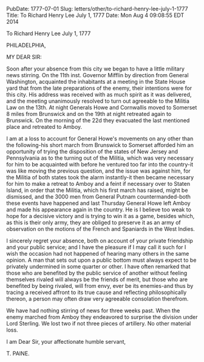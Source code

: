 PubDate: 1777-07-01
Slug: letters/other/to-richard-henry-lee-july-1-1777
Title: To Richard Henry Lee  July 1, 1777
Date: Mon Aug  4 09:08:55 EDT 2014

   To Richard Henry Lee  July 1, 1777

   PHILADELPHIA,

   MY DEAR SIR:

   Soon after your absence from this city we began to have a little military
   news stirring. On the 11th inst. Governor Mifflin by direction from
   General Washington, acquainted the inhabitants at a meeting in the State
   House yard that from the late preparations of the enemy, their intentions
   were for this city. His address was received with as much spirit as it was
   delivered, and the meeting unanimously resolved to turn out agreeable to
   the Militia Law on the 13th. At night Generals Howe and Cornwallis moved
   to Somerset 8 miles from Brunswick and on the 19th at night retreated
   again to Brunswick. On the morning of the 22d they evacuated the last
   mentioned place and retreated to Amboy.

   I am at a loss to account for General Howe's movements on any other than
   the following-his short march from Brunswick to Somerset afforded him an
   opportunity of trying the disposition of the states of New Jersey and
   Pennsylvania as to the turning out of the Militia, which was very
   necessary for him to be acquainted with before he ventured too far into
   the country-it was like moving the previous question, and the issue was
   against him, for the Militia of both states took the alarm instantly-it
   then became necessary for him to make a retreat to Amboy and a feint if
   necessary over to Staten Island, in order that the Militia, which his
   first march has raised, might be dismissed, and the 3000 men from General
   Putnam countermanded-both these events have happened and last Thursday
   General Howe left Amboy and made his appearance again in the country. He
   is I believe too weak to hope for a decisive victory and is trying to win
   it as a game, besides which, as this is their only army, they are obliged
   to preserve it as an army of observation on the motions of the French and
   Spaniards in the West Indies.

   I sincerely regret your absence, both on account of your private
   friendship and your public service; and I have the pleasure if I may call
   it such for I wish the occasion had not happened of hearing many others in
   the same opinion. A man that sets out upon a public bottom must always
   expect to be privately undermined in some quarter or other. I have often
   remarked that those who are benefited by the public service of another
   without feeling themselves rivaled will always be the friends of merit,
   but those who are benefited by being rivaled, will from envy, ever be its
   enemies-and thus by tracing a received affront to its true cause and
   reflecting philosophically thereon, a person may often draw very agreeable
   consolation therefrom.

   We have had nothing stirring of news for three weeks past. When the enemy
   marched from Amboy they endeavored to surprise the division under Lord
   Sterling. We lost two if not three pieces of artillery. No other material
   loss.

   I am Dear Sir, your affectionate humble servant,

   T. PAINE.



